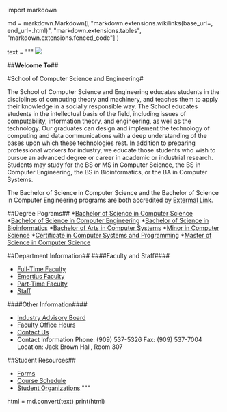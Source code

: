 
import markdown 

md = markdown.Markdown([
    "markdown.extensions.wikilinks(base_url=, end_url=.html)",
    "markdown.extensions.tables",
    "markdown.extensions.fenced_code"]
)

text = """
![]("http://highdesertdaily.com/wp-content/uploads/2011/12/csusb4.jpg")

##__Welcome To__##

#School of Computer Science and Engineering#

The School of Computer Science and Engineering educates students in the disciplines of computing theory and machinery, and teaches them to apply their knowledge in a socially responsible way. 
The School educates  students in the intellectual basis of the field, including issues of computability, information theory, and engineering, as well as the technology.  Our graduates can design and 
implement the technology of computing and data communications	with a deep understanding of the bases upon which these technologies rest.  In addition to preparing professional workers for 
industry, we educate those students who wish to pursue an advanced degree or career in academic or industrial research. Students may study for the BS or MS in Computer Science, the BS in 
Computer Engineering, the BS in Bioinformatics, or the BA in Computer Systems.

The Bachelor of Science in Computer Science and the Bachelor of Science in Computer Engineering programs are both accredited by [Extermal Link]( http://www.abet.org/wp*signup.php?new=abet.org "ABET").

##Degree Pograms##
*[Bachelor of Science in Computer Science]( https://cns.csusb.edu/cse/bs-computer-science )
*[Bachelor of Science in Computer Engineering]( https://cns.csusb.edu/cse/bs-computer-engineering )
*[Bachelor of Science in Bioinformatics]( https://cns.csusb.edu/cse/bs-bioinformatics )
*[Bachelor of Arts in Computer Systems]( https://cns.csusb.edu/cse/ba-computer-systems )
*[Minor in Computer Science]( https://cns.csusb.edu/cse/minor-computer-science )
*[Certificate in Computer Systems and Programming]( https://cns.csusb.edu/cse/certificate-computer-systems-and-programming )
*[Master of Science in Computer Science]( https://cns.csusb.edu/cse/ms-computer-science )

##Department Information##
####Faculty and Staff####
* [Full-Time Faculty](https://cns.csusb.edu/cse/faculty-staff)
* [Emertius Faculty](https://cns.csusb.edu/cse/faculty-staff)
* [Part-Time Faculty](https://cns.csusb.edu/cse/faculty-staff)
* [Staff](https://cns.csusb.edu/cse/faculty-staff)

####Other Information####
* [Industry Advisory Board]( https://cns.csusb.edu/cse/industry-advisory-board )
* [Faculty Office Hours]( https://cns.csusb.edu/sites/default/files/cse-office-hours.pdf )
*  [Contact Us]( https://cns.csusb.edu/cse/contact ) 
* Contact Information
	Phone: (909) 537-5326
	Fax: (909) 537-7004
	Location: Jack Brown Hall, Room 307



##Student Resources##
* [Forms]( https://cns.csusb.edu/cse/forms) 
* [Course Schedule]( https://cns.csusb.edu/cse/courses )
* [Student Organizations]( https://cns.csusb.edu/cse/student-organizations ) 
"""

html = md.convert(text)
print(html)

